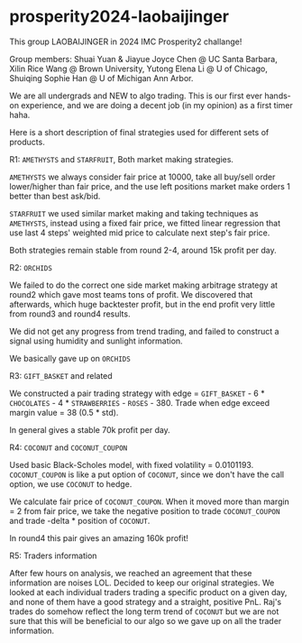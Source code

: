 # prosperity2024-laobaijinger

This group LAOBAIJINGER in 2024 IMC Prosperity2 challange!

Group members: Shuai Yuan & Jiayue Joyce Chen @ UC Santa Barbara, Xilin Rice Wang @ Brown University, Yutong Elena Li @ U of Chicago, Shuiqing Sophie Han @ U of Michigan Ann Arbor.

We are all undergrads and NEW to algo trading. This is our first ever hands-on experience, and we are doing a decent job (in my opinion) as a first timer haha.

Here is a short description of final strategies used for different sets of products.

R1: `AMETHYSTS` and `STARFRUIT`, Both market making strategies. 

`AMETHYSTS` we always consider fair price at 10000, take all buy/sell order lower/higher than fair price, and the use left positions market make orders 1 better than best ask/bid.

`STARFRUIT` we used similar market making and taking techniques as `AMETHYSTS`, instead using a fixed fair price, we fitted linear regression that use last 4 steps' weighted mid price to calculate next step's fair price.

Both strategies remain stable from round 2-4, around 15k profit per day.

R2: `ORCHIDS`

We failed to do the correct one side market making arbitrage strategy at round2 which gave most teams tons of profit. We discovered that afterwards, which huge backtester profit, but in the end profit very little from round3 and round4 results.

We did not get any progress from trend trading, and failed to construct a signal using humidity and sunlight information.

We basically gave up on `ORCHIDS`

R3: `GIFT_BASKET` and related

We constructed a pair trading strategy with edge = `GIFT_BASKET` - 6 * `CHOCOLATES` - 4 * `STRAWBERRIES` - `ROSES` - 380. Trade when edge exceed margin value = 38 (0.5 * std). 

In general gives a stable 70k profit per day.

R4: `COCONUT` and `COCONUT_COUPON`

Used basic Black-Scholes model, with fixed volatility = 0.0101193. `COCONUT_COUPON` is like a put option of `COCONUT`, since we don't have the call option, we use `COCONUT` to hedge.

We calculate fair price of `COCONUT_COUPON`. When it moved more than margin = 2 from fair price, we take the negative position to trade `COCONUT_COUPON` and trade -delta * position of `COCONUT`.

In round4 this pair gives an amazing 160k profit!

R5: Traders information

After few hours on analysis, we reached an agreement that these information are noises LOL. Decided to keep our original strategies. We looked at each individual traders trading a specific product on a given day, and none of them have a good strategy and a straight, positive PnL. Raj's trades do somehow reflect the long term trend of `COCONUT` but we are not sure that this will be beneficial to our algo so we gave up on all the trader information.

